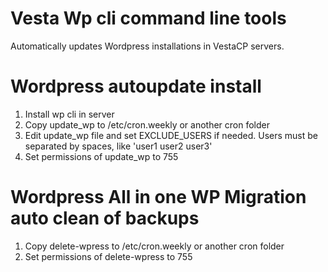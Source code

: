 # Vesta Wp cli command line tools

Automatically updates Wordpress installations in VestaCP servers.

# Wordpress autoupdate install

1. Install wp cli in server
2. Copy update_wp to /etc/cron.weekly or another cron folder
3. Edit update_wp file and set EXCLUDE_USERS if needed. Users must be separated by spaces, like 'user1 user2 user3'
4. Set permissions of update_wp to 755

# Wordpress All in one WP Migration auto clean of backups

1. Copy delete-wpress to /etc/cron.weekly or another cron folder
2. Set permissions of delete-wpress to 755
